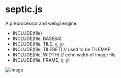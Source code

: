 # septic.js

A preprocessor and webgl engine. 

 - INCLUDE(file)
 - INCLUDE(file, BASE64)
 - INCLUDE(file, TILE, x, y)
 - INCLUDE(file, TILESET)           // used to be TILEMAP
 - INCLUDE(file, WIDTH)             // echo width of image file
 - INCLUDE(file, FRAME, x, y)

![image](https://github.com/user-attachments/assets/be9c5467-4ec4-479b-b714-3efd5864392f)

